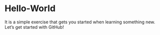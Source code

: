 # Hello-World
It is a simple exercise that gets you started when learning something new. Let’s get started with GitHub!
